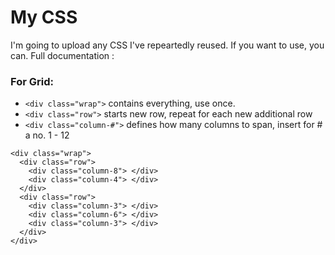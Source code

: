 # My CSS
I'm going to upload any CSS I've repeartedly reused. If you want to use, you can. 
Full documentation :
### For Grid: 
+ ``` <div class="wrap"> ``` contains everything, use once.
+ ``` <div class="row"> ``` starts new row, repeat for each new additional row
+ ``` <div class="column-#"> ``` defines how many columns to span, insert for # a no. 1 - 12
```
<div class="wrap">
  <div class="row">
    <div class="column-8"> </div>
    <div class="column-4"> </div>
  </div>
  <div class="row">
    <div class="column-3"> </div>
    <div class="column-6"> </div>
    <div class="column-3"> </div>
  </div>
</div>
```
